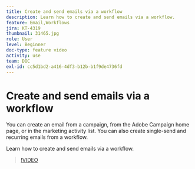 ```yaml
---
title: Create and send emails via a workflow
description: Learn how to create and send emails via a workflow.
feature: Email,Workflows
jira: KT-4319
thumbnail: 31465.jpg
role: User
level: Beginner
doc-type: feature video
activity: use
team: DOC
exl-id: cc5d1bd2-a416-4df3-b12b-b1f9de4736fd
---
```

# Create and send emails via a workflow

You can create an email from a campaign, from the Adobe Campaign home page, or in the marketing activity list. You can also create single-send and recurring emails from a workflow.

Learn how to create and send emails via a workflow.

>[!VIDEO](https://video.tv.adobe.com/v/31465?quality=12&learn=on)
